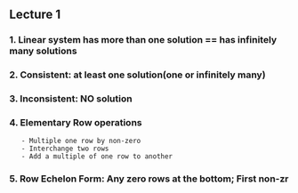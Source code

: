 ## Lecture 1
### 1. Linear system has more than one solution == has infinitely many solutions
### 2. Consistent: at least one solution(one or infinitely many)
### 3. Inconsistent: NO solution
### 4. Elementary Row operations
       - Multiple one row by non-zero
       - Interchange two rows
       - Add a multiple of one row to another
### 5. Row Echelon Form: Any zero rows at the bottom; First non-zr
